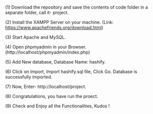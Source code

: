 (1) Download the repository and save the contents of code folder in 
a separate folder, call it- project.

(2) Install the XAMPP Server on your machine.
(Link: https://www.apachefriends.org/download.html)

(3) Start Apache and MySQL.

(4) Open phpmyadmin in your Browser.
(http://localhost/phpmyadmin/index.php)

(5) Add New database, Database Name: hashify.

(6) Click on Import, Import hashify.sql file, Click Go.
Database is successfully imported.

(7) Now, Enter- http://localhost/project.

(8) Congratulations, you have run the proect.

(9) Check and Enjoy all the Functionalities, Kudos !
